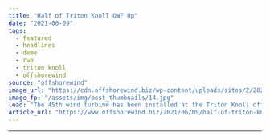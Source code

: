 ```yaml
---
title: "Half of Triton Knoll OWF Up"
date: "2021-06-09"
tags: 
  - featured
  - headlines
  - deme
  - rwe
  - triton knoll
  - offshorewind
source: "offshorewind"
image_url: "https://cdn.offshorewind.biz/wp-content/uploads/sites/2/2021/06/09085002/Russell-Ingram_-Triton-Knoll.jpg"
image_fp: "/assets/img/post_thumbnails/14.jpg"
lead: "The 45th wind turbine has been installed at the Triton Knoll offshore wind farm"
article_url: "https://www.offshorewind.biz/2021/06/09/half-of-triton-knoll-owf-up/"
---
```


---
